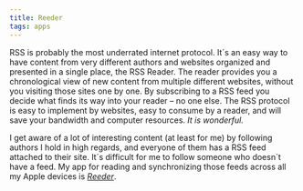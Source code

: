 ```yaml
---
title: Reeder
tags: apps
---
```

RSS is probably the most underrated internet  protocol. It´s an easy way to have content from very different authors and websites organized and presented in a single place, the RSS Reader. The reader provides you a chronological view of new content from multiple different websites, without you visiting those sites one by one. By subscribing to a RSS feed you decide what finds its way into your reader  – no one else. The RSS protocol is easy to implement by websites, easy to consume by a reader, and will save your bandwidth and computer resources. *It is wonderful.*

I get aware of a lot of interesting content (at least for me) by following authors I hold in high regards, and everyone of them has a RSS feed attached to their site. It´s difficult for me to follow someone who doesn´t have a feed. My app for reading and synchronizing those feeds across all my Apple devices is [<cite>Reeder</cite>](https://reederapp.com). 